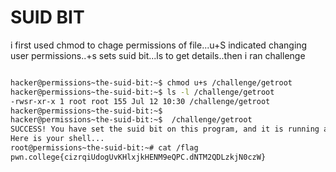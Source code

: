 # SUID BIT
i first used chmod  to chage permissions of file...u+S indicated changing user permissions..+s sets suid bit...ls to get details..then i ran challenge
  ``` bash

hacker@permissions~the-suid-bit:~$ chmod u+s /challenge/getroot
hacker@permissions~the-suid-bit:~$ ls -l /challenge/getroot
-rwsr-xr-x 1 root root 155 Jul 12 10:30 /challenge/getroot
hacker@permissions~the-suid-bit:~$
hacker@permissions~the-suid-bit:~$  /challenge/getroot
SUCCESS! You have set the suid bit on this program, and it is running as root!
Here is your shell...
root@permissions~the-suid-bit:~# cat /flag
pwn.college{cizrqiUdogUvKHlxjkHENM9eQPC.dNTM2QDLzkjN0czW}
```
